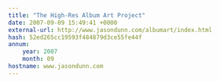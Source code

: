 ```yaml
---
title: "The High-Res Album Art Project"
date: 2007-09-09 15:49:41 +0000
external-url: http://www.jasondunn.com/albumart/index.html
hash: 52ed265cc19593f484879d3ce55fe44f
annum:
    year: 2007
    month: 09
hostname: www.jasondunn.com
---
```



